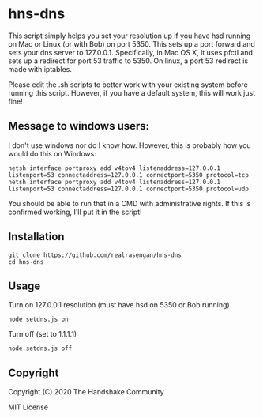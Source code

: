 # hns-dns

This script simply helps you set your resolution up if you have hsd running on Mac or Linux (or with Bob) on port 5350.  This sets up a port forward and sets your dns server to 127.0.0.1.
Specifically, in Mac OS X, it uses pfctl and sets up a redirect for port 53 traffic to 5350. On linux, a port 53
redirect is made with iptables.

Please edit the .sh scripts to better work with your existing system before running this script.  However, if you have a default system, this will work just fine!

## Message to windows users:
I don't use windows nor do I know how.  However, this is probably how you would do this on Windows:
```
netsh interface portproxy add v4tov4 listenaddress=127.0.0.1 listenport=53 connectaddress=127.0.0.1 connectport=5350 protocol=tcp
netsh interface portproxy add v4tov4 listenaddress=127.0.0.1 listenport=53 connectaddress=127.0.0.1 connectport=5350 protocol=udp
```
You should be able to run that in a CMD with administrative rights.  If this is confirmed working, I'll put it in the script!

## Installation
```
git clone https://github.com/realrasengan/hns-dns
cd hns-dns
```

## Usage
Turn on 127.0.0.1 resolution (must have hsd on 5350 or Bob running)
```
node setdns.js on
```
Turn off (set to 1.1.1.1)
```
node setdns.js off
```

## Copyright
Copyright (C) 2020 The Handshake Community

MIT License


